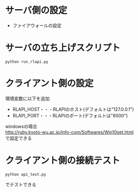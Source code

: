 # サーバ側の設定

- ファイアウォールの設定


# サーバの立ち上げスクリプト
```
python run_rlapi.py
```

# クライアント側の設定

環境変数に以下を追加<br>

- RLAPI_HOST・・・RLAPIのホスト(デフォルトは"127.0.0.1")
- RLAPI_PORT・・・RLAPIのポート(デフォルトは"8000")

windowsの場合<br>
http://ruby.kyoto-wu.ac.jp/info-com/Softwares/Win10set.html<br>
で設定できる

# クライアント側の接続テスト

```
python api_test.py
```
でテストできる
